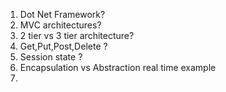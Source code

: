 
1. Dot Net Framework?
2. MVC architectures?
3. 2 tier vs 3 tier architecture?
4. Get,Put,Post,Delete ?
5. Session state ?
6. Encapsulation vs Abstraction real time example
7. 